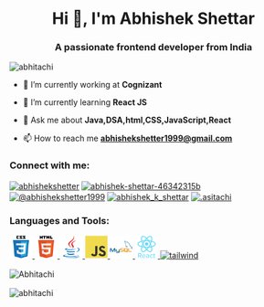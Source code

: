 
<h1 align="center">Hi 👋, I'm Abhishek Shettar</h1>
<h3 align="center">A passionate frontend developer from India</h3>

<p align="left"> <img src="https://komarev.com/ghpvc/?username=abhitachi&label=Profile%20views&color=0e75b6&style=flat" alt="abhitachi" /> </p>

- 🔭 I’m currently working at **Cognizant**

- 🌱 I’m currently learning **React JS**

- 💬 Ask me about **Java,DSA,html,CSS,JavaScript,React**

- 📫 How to reach me **abhishekshetter1999@gmail.com**

<h3 align="left">Connect with me:</h3>
<p align="left">
<a href="https://twitter.com/abhishekshetter" target="blank"><img align="center" src="https://raw.githubusercontent.com/rahuldkjain/github-profile-readme-generator/master/src/images/icons/Social/twitter.svg" alt="abhishekshetter" height="30" width="40" /></a>
<a href="https://linkedin.com/in/abhishek-shettar-46342315b" target="blank"><img align="center" src="https://raw.githubusercontent.com/rahuldkjain/github-profile-readme-generator/master/src/images/icons/Social/linked-in-alt.svg" alt="abhishek-shettar-46342315b" height="30" width="40" /></a>
<a href="https://medium.com/@abhishekshetter1999" target="blank"><img align="center" src="https://raw.githubusercontent.com/rahuldkjain/github-profile-readme-generator/master/src/images/icons/Social/medium.svg" alt="@abhishekshetter1999" height="30" width="40" /></a>
<a href="https://www.leetcode.com/abhishek_k_shettar" target="blank"><img align="center" src="https://raw.githubusercontent.com/rahuldkjain/github-profile-readme-generator/master/src/images/icons/Social/leet-code.svg" alt="abhishek_k_shettar" height="30" width="40" /></a>
<a href="https://discord.gg/dy2XygGY" target="blank"><img align="center" src="https://raw.githubusercontent.com/rahuldkjain/github-profile-readme-generator/master/src/images/icons/Social/discord.svg" alt=".asitachi" height="30" width="40" /></a>
</p>

<h3 align="left">Languages and Tools:</h3>
<p align="left"> <a href="https://www.w3schools.com/css/" target="_blank" rel="noreferrer"> <img src="https://raw.githubusercontent.com/devicons/devicon/master/icons/css3/css3-original-wordmark.svg" alt="css3" width="40" height="40"/> </a> <a href="https://www.w3.org/html/" target="_blank" rel="noreferrer"> <img src="https://raw.githubusercontent.com/devicons/devicon/master/icons/html5/html5-original-wordmark.svg" alt="html5" width="40" height="40"/> </a> <a href="https://www.java.com" target="_blank" rel="noreferrer"> <img src="https://raw.githubusercontent.com/devicons/devicon/master/icons/java/java-original.svg" alt="java" width="40" height="40"/> </a> <a href="https://developer.mozilla.org/en-US/docs/Web/JavaScript" target="_blank" rel="noreferrer"> <img src="https://raw.githubusercontent.com/devicons/devicon/master/icons/javascript/javascript-original.svg" alt="javascript" width="40" height="40"/> </a> <a href="https://www.mysql.com/" target="_blank" rel="noreferrer"> <img src="https://raw.githubusercontent.com/devicons/devicon/master/icons/mysql/mysql-original-wordmark.svg" alt="mysql" width="40" height="40"/> </a> <a href="https://reactjs.org/" target="_blank" rel="noreferrer"> <img src="https://raw.githubusercontent.com/devicons/devicon/master/icons/react/react-original-wordmark.svg" alt="react" width="40" height="40"/> </a> <a href="https://tailwindcss.com/" target="_blank" rel="noreferrer"> <img src="https://www.vectorlogo.zone/logos/tailwindcss/tailwindcss-icon.svg" alt="tailwind" width="40" height="40"/> </a> </p>

<p><img align="center" src="https://github-readme-stats.vercel.app/api/top-langs?username=Abhitachi&show_icons=true&locale=en&layout=compact" alt="Abhitachi" /></p>
<p><img align="center" src="https://github-readme-streak-stats.herokuapp.com/?user=abhitachi&" alt="abhitachi" /></p>

<!--
**Abhitachi/Abhitachi** is a ✨ _special_ ✨ repository because its `README.md` (this file) appears on your GitHub profile.

Here are some ideas to get you started:

- 🔭 I’m currently working on ...
- 🌱 I’m currently learning ...
- 👯 I’m looking to collaborate on ...
- 🤔 I’m looking for help with ...
- 💬 Ask me about ...
- 📫 How to reach me: ...
- 😄 Pronouns: ...
- ⚡ Fun fact: ...
-->

